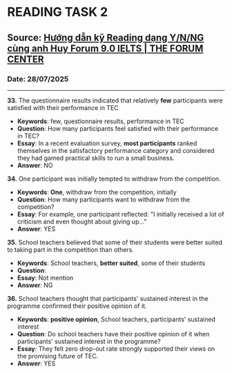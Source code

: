# READING TASK 2

## Source: [Hướng dẫn kỹ Reading dạng Y/N/NG cùng anh Huy Forum 9.0 IELTS | THE FORUM CENTER](https://www.youtube.com/watch?v=URZu7VSVim4)

### Date: 28/07/2025
---

**33.** The questionnaire results indicated that relatively **few** participants were satisfied with their performance in TEC
- **Keywords**: few, questionnaire results, performance in TEC
- **Question**: How many participants feel satisfied with their performance in TEC?
- **Essay**: In a recent evaluation survey, **most participants** ranked themselves in the satisfactory performance category and considered they
had gamed practical skills to run a small business.
- **Answer**: NO

**34.** One participant was initially tempted to withdraw from the competition.
- **Keywords**: **One**, withdraw from the competition, initially
- **Question**: How many participants want to withdraw from the competition?
- **Essay**: For example, one participant reflected: "I initially received a lot of criticism and even thought about giving up..."
- **Answer**: YES

**35.** School teachers believed that some of their students were better suited to taking part in the competition than others.
- **Keywords**: School teachers, **better suited**, some of their students
- **Question**: 
- **Essay**: Not mention
- **Answer**: NG

**36.** School teachers thought that participants' sustained interest in the programme confirmed their positive opinion of it.
- **Keywords**: **positive opinion**, School teachers, participants' sustained interest
- **Question**: Do school teachers have their positive opinion of it when participants' sustained interest in the programme?
- **Essay**: They felt zero drop-out rate strongly supported their views on the promising future of TEC.
- **Answer**: YES